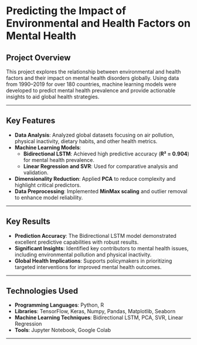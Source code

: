 # Predicting the Impact of Environmental and Health Factors on Mental Health

## Project Overview
This project explores the relationship between environmental and health factors and their impact on mental health disorders globally. Using data from 1990–2019 for over 180 countries, machine learning models were developed to predict mental health prevalence and provide actionable insights to aid global health strategies.

---

## Key Features
- **Data Analysis**: Analyzed global datasets focusing on air pollution, physical inactivity, dietary habits, and other health metrics.
- **Machine Learning Models**:
  - **Bidirectional LSTM**: Achieved high predictive accuracy (**R² = 0.904**) for mental health prevalence.
  - **Linear Regression and SVR**: Used for comparative analysis and validation.
- **Dimensionality Reduction**: Applied **PCA** to reduce complexity and highlight critical predictors.
- **Data Preprocessing**: Implemented **MinMax scaling** and outlier removal to enhance model reliability.

---

## Key Results
- **Prediction Accuracy**: The Bidirectional LSTM model demonstrated excellent predictive capabilities with robust results.
- **Significant Insights**: Identified key contributors to mental health issues, including environmental pollution and physical inactivity.
- **Global Health Implications**: Supports policymakers in prioritizing targeted interventions for improved mental health outcomes.

---

## Technologies Used
- **Programming Languages**: Python, R
- **Libraries**: TensorFlow, Keras, Numpy, Pandas, Matplotlib, Seaborn
- **Machine Learning Techniques**: Bidirectional LSTM, PCA, SVR, Linear Regression
- **Tools**: Jupyter Notebook, Google Colab

---
